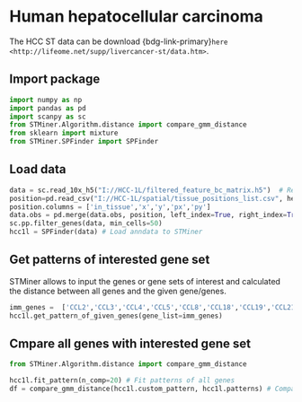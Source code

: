 # Human hepatocellular carcinoma

The HCC ST data can be download {bdg-link-primary}`here <http://lifeome.net/supp/livercancer-st/data.htm>`.


## Import package

```python
import numpy as np
import pandas as pd
import scanpy as sc
from STMiner.Algorithm.distance import compare_gmm_distance
from sklearn import mixture
from STMiner.SPFinder import SPFinder
```

## Load data

```python
data = sc.read_10x_h5("I://HCC-1L/filtered_feature_bc_matrix.h5")  # Replace with your h5 file path
position=pd.read_csv("I://HCC-1L/spatial/tissue_positions_list.csv", header=None, index_col=0) # Replace with your tissue_positions_list.csv file path
position.columns = ['in_tissue','x','y','px','py']
data.obs = pd.merge(data.obs, position, left_index=True, right_index=True)
sc.pp.filter_genes(data, min_cells=50)
hcc1l = SPFinder(data) # Load anndata to STMiner
```

## Get patterns of interested gene set

STMiner allows to input the genes or gene sets of interest and calculated the distance between all genes and the given gene/genes.

```python
imm_genes =  ['CCL2','CCL3','CCL4','CCL5','CCL8','CCL18','CCL19','CCL21','CXCL9','CXCL10','CXCL11','CXCL13']
hcc1l.get_pattern_of_given_genes(gene_list=imm_genes)
```

## Cmpare all genes with interested gene set
```python
from STMiner.Algorithm.distance import compare_gmm_distance

hcc1l.fit_pattern(n_comp=20) # Fit patterns of all genes
df = compare_gmm_distance(hcc1l.custom_pattern, hcc1l.patterns) # Compare the distance between all genes and the given gene set
```
